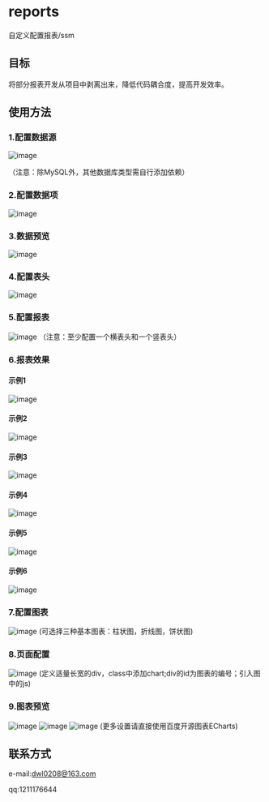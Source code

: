 # reports
自定义配置报表/ssm

## 目标

将部分报表开发从项目中剥离出来，降低代码耦合度，提高开发效率。

## 使用方法

### 1.配置数据源

![image](https://github.com/daiwenlong/reports/blob/master/doc/images/database.png)

（注意：除MySQL外，其他数据库类型需自行添加依赖）

### 2.配置数据项

![image](https://github.com/daiwenlong/reports/blob/master/doc/images/data.png)

### 3.数据预览

![image](https://github.com/daiwenlong/reports/blob/master/doc/images/view.png)

### 4.配置表头

![image](https://github.com/daiwenlong/reports/blob/master/doc/images/head.png)

### 5.配置报表

![image](https://github.com/daiwenlong/reports/blob/master/doc/images/report.png)
（注意：至少配置一个横表头和一个竖表头）

### 6.报表效果

#### 示例1
![image](https://github.com/daiwenlong/reports/blob/master/doc/images/table.png)

#### 示例2
![image](https://github.com/daiwenlong/reports/blob/master/doc/images/table1.png)

#### 示例3
![image](https://github.com/daiwenlong/reports/blob/master/doc/images/table2.png)

#### 示例4
![image](https://github.com/daiwenlong/reports/blob/master/doc/images/table3.png)

#### 示例5
![image](https://github.com/daiwenlong/reports/blob/master/doc/images/table4.png)

#### 示例6
![image](https://github.com/daiwenlong/reports/blob/master/doc/images/table5.png)


### 7.配置图表

![image](https://github.com/daiwenlong/reports/blob/master/doc/images/chart.png)
(可选择三种基本图表：柱状图，折线图，饼状图)

### 8.页面配置

![image](https://github.com/daiwenlong/reports/blob/master/doc/images/page.png)
(定义适量长宽的div，class中添加chart;div的id为图表的编号；引入图中的js)

### 9.图表预览

![image](https://github.com/daiwenlong/reports/blob/master/doc/images/bar.png)
![image](https://github.com/daiwenlong/reports/blob/master/doc/images/line.png)
![image](https://github.com/daiwenlong/reports/blob/master/doc/images/pie.png)
(更多设置请直接使用百度开源图表ECharts)

## 联系方式

e-mail:dwl0208@163.com

qq:1211176644




